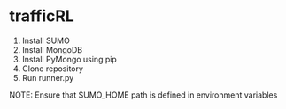 # trafficRL

1. Install SUMO
2. Install MongoDB
3. Install PyMongo using pip
4. Clone repository
5. Run runner.py

NOTE: Ensure that SUMO_HOME path is defined in environment variables
